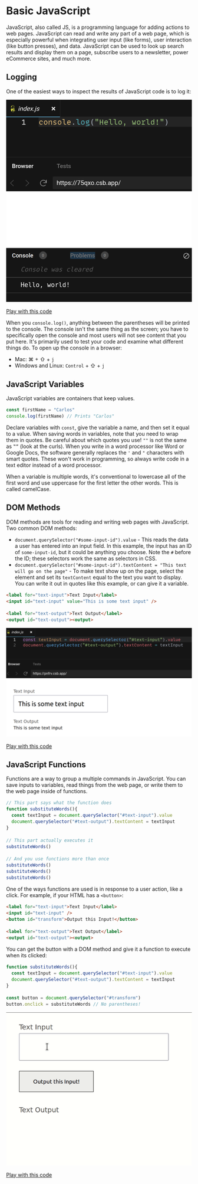 # Basic JavaScript

JavaScript, also called JS, is a programming language for adding actions to web pages. JavaScript can read and write any part of a web page, which is especially powerful when integrating user input (like forms), user interaction (like button presses), and data. JavaScript can be used to look up search results and display them on a page, subscribe users to a newsletter, power eCommerce sites, and much more.

## Logging

One of the easiest ways to inspect the results of JavaScript code is to log it:

![Demonstrating console.log](assets/js-console-log.png)

[Play with this code](https://codesandbox.io/s/musing-snow-75qxo?file=/index.js)

When you `console.log()`, anything between the parentheses will be printed to the console. The console isn't the same thing as the screen; you have to specifically open the console and most users will not see content that you put here. It's primarily used to test your code and examine what different things do. To open up the console in a browser:

* Mac: ⌘ + ⇧ + `j`
* Windows and Linux: `Control` + ⇧ + `j`

## JavaScript Variables

JavaScript variables are containers that keep values.

```js
const firstName = "Carlos"
console.log(firstName) // Prints "Carlos"
```

Declare variables with `const`, give the variable a name, and then set it equal to a value. When saving words in variables, note that you need to wrap them in quotes. Be careful about which quotes you use! `""` is not the same as `‟”` (look at the curls). When you write in a word processor like Word or Google Docs, the software generally replaces the `'` and `"` characters with smart quotes. These won't work in programming, so always write code in a text editor instead of a word processor.

When a variable is multiple words, it's conventional to lowercase all of the first word and use uppercase for the first letter the other words. This is called camelCase.

## DOM Methods

DOM methods are tools for reading and writing web pages with JavaScript. Two common DOM methods:

* `document.querySelector("#some-input-id").value` - This reads the data a user has entered into an input field. In this example, the input has an ID of `some-input-id`, but it could be anything you choose. Note the `#` before the ID; these selectors work the same as selectors in CSS.
* `document.querySelector("#some-input-id").textContent = "This text will go on the page"` - To make text show up on the page, select the element and set its `textContent` equal to the text you want to display. You can write it out in quotes like this example, or can give it a variable.

```html
<label for="text-input">Text Input</label>
<input id="text-input" value="This is some text input" />

<label for="text-output">Text Output</label>
<output id="text-output"><output>
```

![DOM method reading an input and writing it to an output](assets/js-dom-methods.png)

[Play with this code](https://codesandbox.io/s/brave-stallman-pnfrv?file=/index.js)

## JavaScript Functions

Functions are a way to group a multiple commands in JavaScript. You can save inputs to variables, read things from the web page, or write them to the web page inside of functions.

```js
// This part says what the function does
function substituteWords(){
  const textInput = document.querySelector("#text-input").value
  document.querySelector("#text-output").textContent = textInput
}

// This part actually executes it
substituteWords()

// And you use functions more than once
substituteWords()
substituteWords()
substituteWords()
```

One of the ways functions are used is in response to a user action, like a click. For example, if your HTML has a `<button>`:

```html
<label for="text-input">Text Input</label>
<input id="text-input" />
<button id="transform">Output this Input!</button>

<label for="text-output">Text Output</label>
<output id="text-output"><output>
```

You can get the button with a DOM method and give it a function to execute when its clicked:

```js
function substituteWords(){
  const textInput = document.querySelector("#text-input").value
  document.querySelector("#text-output").textContent = textInput
}

const button = document.querySelector("#transform")
button.onclick = substituteWords // No parentheses!
```

![Entering text into an input and seeing it on the screen](assets/js-functions.gif)

[Play with this code](https://codesandbox.io/s/friendly-mccarthy-hg0h8?file=/index.js)
